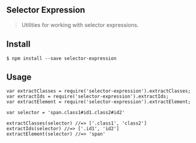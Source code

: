 ## Selector Expression
> Utilities for working with selector expressions.

## Install
```
$ npm install --save selector-expression
```

## Usage 
```
var extractClasses = require('selector-expression').extractClasses;
var extractIds = require('selector-expression').extractIds;
var extractElement = require('selector-expression').extractElement;

var selector = 'span.class1#id1.class2#id2'

extractClasses(selector) //=> ['.class1', 'class2']
extractIds(selector) //=> ['.id1', 'id2']
extractElement(selector) //=> 'span'
```
